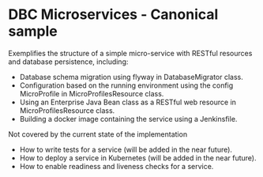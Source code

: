 # DBC Microservices - Canonical sample

Exemplifies the structure of a simple micro-service with RESTful resources and database persistence, including:

* Database schema migration using flyway in DatabaseMigrator class.
* Configuration based on the running environment using the config MicroProfile in MicroProfilesResource class.
* Using an Enterprise Java Bean class as a RESTful web resource in MicroProfilesResource class.
* Building a docker image containing the service using a Jenkinsfile.

Not covered by the current state of the implementation

* How to write tests for a service (will be added in the near future).
* How to deploy a service in Kubernetes (will be added in the near future).
* How to enable readiness and liveness checks for a service.